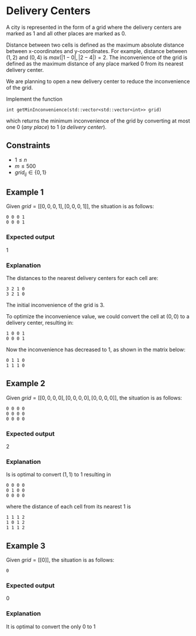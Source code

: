 # Delivery Centers

A city is represented in the form of a grid where the delivery centers are marked as $1$ and all other places are marked as $0$.

Distance between two cells is defined as the maximum absolute distance between x-coordinates and y-coordinates.
For example, distance between $(1, 2)$ and $(0, 4)$ is $max(|1 - 0|, |2 - 4|) = 2$.
The inconvenience of the grid is defined as the maximum distance of any place marked 0 from its nearest delivery center.

We are planning to open a new delivery center to reduce the inconvenience of the grid.

Implement the function 
```
int getMinInconvenience(std::vector<std::vector<int>> grid)
````
which returns the minimum inconvenience of the grid by converting at most one $0$ (_any place_) to $1$ (_a delivery center_).


## Constraints
- $1 \leq n$
- $m \leq 500$
- $grid_{ij} \in \{0, 1\}$


## Example 1
Given $grid = [[0, 0, 0, 1], [0, 0, 0, 1]]$, the situation is as follows:
```
0 0 0 1
0 0 0 1
```

### Expected output
$1$

### Explanation
The distances to the nearest delivery centers for each cell are:
```
3 2 1 0
3 2 1 0
```
The initial inconvenience of the grid is $3$.

To optimize the inconvenience value, we could convert the cell at $(0,0)$ to a delivery center, resulting in:
```
1 0 0 1
0 0 0 1
```

Now the inconvenience has decreased to $1$, as shown in the matrix below:
```
0 1 1 0
1 1 1 0
```


## Example 2
Given $grid = [[0, 0, 0, 0], [0, 0, 0 ,0], [0, 0, 0, 0]]$, the situation is as follows:
```
0 0 0 0
0 0 0 0
0 0 0 0
```

### Expected output
$2$

### Explanation
Is is optimal to convert $(1,1)$ to $1$ resulting in
```
0 0 0 0
0 1 0 0 
0 0 0 0
```

where the distance of each cell from its nearest $1$ is
```
1 1 1 2
1 0 1 2
1 1 1 2
```

## Example 3
Given $grid = [[0]]$, the situation is as follows:
```
0
```

### Expected output
$0$

### Explanation

It is optimal to convert the only $0$ to $1$



